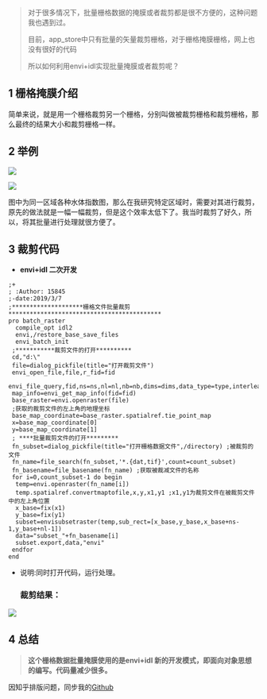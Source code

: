 >对于很多情况下，批量栅格数据的掩膜或者裁剪都是很不方便的，这种问题我也遇到过。
>
>目前，app_store中只有批量的矢量裁剪栅格，对于栅格掩膜栅格，网上也没有很好的代码
>
>所以如何利用envi+idl实现批量掩膜或者裁剪呢？



## 1 栅格掩膜介绍

简单来说，就是用一个栅格裁剪另一个栅格，分别叫做被裁剪栅格和裁剪栅格，那么最终的结果大小和裁剪栅格一样。



## 2 举例

![](https://i.loli.net/2019/05/28/5cecdade4eb4b47373.png)





![](https://i.loli.net/2019/05/28/5cecdabef262a22004.png)

图中为同一区域各种水体指数图，那么在我研究特定区域时，需要对其进行裁剪，原先的做法就是一幅一幅裁剪，但是这个效率太低下了。我当时裁剪了好久，所以，将其批量进行处理就很方便了。



## 3  裁剪代码

* **envi+idl 二次开发**

```idl
;+
; :Author: 15845
;-date:2019/3/7
;********************栅格文件批量裁剪*******************************************
pro batch_raster
  compile_opt idl2
  envi,/restore_base_save_files
  envi_batch_init
 ;***********裁剪文件的打开**********
 cd,"d:\"
 file=dialog_pickfile(title="打开裁剪文件")
 envi_open_file,file,r_fid=fid
 envi_file_query,fid,ns=ns,nl=nl,nb=nb,dims=dims,data_type=type,interleave=interleave
 map_info=envi_get_map_info(fid=fid)
 base_raster=envi.openraster(file)
 ;获取的裁剪文件的左上角的地理坐标
 base_map_coordinate=base_raster.spatialref.tie_point_map
 x=base_map_coordinate[0]
 y=base_map_coordinate[1]
 ; ****批量裁剪文件的打开*********
 fn_subset=dialog_pickfile(title="打开栅格数据文件",/directory) ;被裁剪的文件
 fn_name=file_search(fn_subset,'*.{dat,tif}',count=count_subset)
 fn_basename=file_basename(fn_name) ;获取被裁减文件的名称
 for i=0,count_subset-1 do begin
  temp=envi.openraster(fn_name[i])     
  temp.spatialref.convertmaptofile,x,y,x1,y1 ;x1,y1为裁剪文件在被裁剪文件中的左上角位置
  x_base=fix(x1)
  y_base=fix(y1)
  subset=envisubsetraster(temp,sub_rect=[x_base,y_base,x_base+ns-1,y_base+nl-1])
  data="subset_"+fn_basename[i]
  subset.export,data,"envi"
 endfor
end
```



* 说明:同时打开代码，运行处理。

  ### 裁剪结果：



![](https://i.loli.net/2019/05/28/5cecdf3386a3b11649.png)

## 4  总结

> **这个栅格数据批量掩膜使用的是envi+idl 新的开发模式，即面向对象思想的编写。代码量减少很多。**



因知乎排版问题，同步我的[Github](<https://github.com/max19951001/IDL_procedure>)

